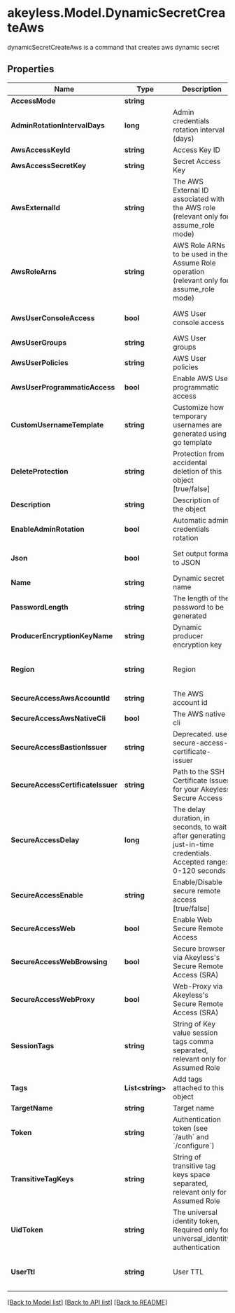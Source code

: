 # akeyless.Model.DynamicSecretCreateAws
dynamicSecretCreateAws is a command that creates aws dynamic secret

## Properties

Name | Type | Description | Notes
------------ | ------------- | ------------- | -------------
**AccessMode** | **string** |  | [optional] 
**AdminRotationIntervalDays** | **long** | Admin credentials rotation interval (days) | [optional] [default to 0]
**AwsAccessKeyId** | **string** | Access Key ID | [optional] 
**AwsAccessSecretKey** | **string** | Secret Access Key | [optional] 
**AwsExternalId** | **string** | The AWS External ID associated with the AWS role (relevant only for assume_role mode) | [optional] 
**AwsRoleArns** | **string** | AWS Role ARNs to be used in the Assume Role operation (relevant only for assume_role mode) | [optional] 
**AwsUserConsoleAccess** | **bool** | AWS User console access | [optional] [default to false]
**AwsUserGroups** | **string** | AWS User groups | [optional] 
**AwsUserPolicies** | **string** | AWS User policies | [optional] 
**AwsUserProgrammaticAccess** | **bool** | Enable AWS User programmatic access | [optional] [default to true]
**CustomUsernameTemplate** | **string** | Customize how temporary usernames are generated using go template | [optional] 
**DeleteProtection** | **string** | Protection from accidental deletion of this object [true/false] | [optional] 
**Description** | **string** | Description of the object | [optional] 
**EnableAdminRotation** | **bool** | Automatic admin credentials rotation | [optional] [default to false]
**Json** | **bool** | Set output format to JSON | [optional] [default to false]
**Name** | **string** | Dynamic secret name | 
**PasswordLength** | **string** | The length of the password to be generated | [optional] 
**ProducerEncryptionKeyName** | **string** | Dynamic producer encryption key | [optional] 
**Region** | **string** | Region | [optional] [default to "us-east-2"]
**SecureAccessAwsAccountId** | **string** | The AWS account id | [optional] 
**SecureAccessAwsNativeCli** | **bool** | The AWS native cli | [optional] 
**SecureAccessBastionIssuer** | **string** | Deprecated. use secure-access-certificate-issuer | [optional] 
**SecureAccessCertificateIssuer** | **string** | Path to the SSH Certificate Issuer for your Akeyless Secure Access | [optional] 
**SecureAccessDelay** | **long** | The delay duration, in seconds, to wait after generating just-in-time credentials. Accepted range: 0-120 seconds | [optional] 
**SecureAccessEnable** | **string** | Enable/Disable secure remote access [true/false] | [optional] 
**SecureAccessWeb** | **bool** | Enable Web Secure Remote Access | [optional] [default to true]
**SecureAccessWebBrowsing** | **bool** | Secure browser via Akeyless&#39;s Secure Remote Access (SRA) | [optional] [default to false]
**SecureAccessWebProxy** | **bool** | Web-Proxy via Akeyless&#39;s Secure Remote Access (SRA) | [optional] [default to false]
**SessionTags** | **string** | String of Key value session tags comma separated, relevant only for Assumed Role | [optional] 
**Tags** | **List&lt;string&gt;** | Add tags attached to this object | [optional] 
**TargetName** | **string** | Target name | [optional] 
**Token** | **string** | Authentication token (see &#x60;/auth&#x60; and &#x60;/configure&#x60;) | [optional] 
**TransitiveTagKeys** | **string** | String of transitive tag keys space separated, relevant only for Assumed Role | [optional] 
**UidToken** | **string** | The universal identity token, Required only for universal_identity authentication | [optional] 
**UserTtl** | **string** | User TTL | [optional] [default to "60m"]

[[Back to Model list]](../README.md#documentation-for-models) [[Back to API list]](../README.md#documentation-for-api-endpoints) [[Back to README]](../README.md)

